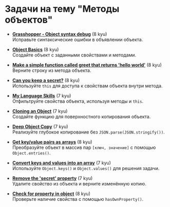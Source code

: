 # Задачи на тему "Методы объектов"

- [**Grasshopper - Object syntax debug**](https://www.codewars.com/kata/56d8ae9237123036d3001b54) (8 kyu)  
  Исправьте синтаксические ошибки в объявлении объекта.

- [**Object Basics**](https://www.codewars.com/kata/571f1eb77e8954a812000837) (8 kyu)  
  Создайте объект с заданными свойствами и методами.

- [**Make a simple function called greet that returns 'hello world'**](https://www.codewars.com/kata/523b4ff7adca849afe000035) (8 kyu)  
  Верните строку из метода объекта.

- [**Can you keep a secret?**](https://www.codewars.com/kata/5351b35ebaeb67f9110012d2) (8 kyu)  
  Используйте `this` для доступа к свойствам объекта внутри метода.

- [**My Language Skills**](https://www.codewars.com/kata/5b16490986b6d336c900007d) (7 kyu)  
  Отфильтруйте свойства объекта, используя методы и `this`.

- [**Cloning an Object**](https://www.codewars.com/kata/56d8f14cba01a83cdb0002a2) (7 kyu)  
  Создайте функцию для поверхностного копирования объекта.

- [**Deep Object Copy**](https://www.codewars.com/kata/5955349a5d8bd164550003de) (7 kyu)  
  Реализуйте глубокое копирование без `JSON.parse(JSON.stringify())`.

- [**Get key/value pairs as arrays**](https://www.codewars.com/kata/515dfd2f1db09667a0000003) (8 kyu)  
  Преобразуйте объект в массив пар `[ключ, значение]` с помощью `Object.entries()`.

- [**Convert keys and values into an array**](https://www.codewars.com/kata/57d6b40fbfcdc5e9280002ee) (7 kyu)  
  Используйте `Object.keys()` и `Object.values()` для решения задачи.

- [**Remove the 'secret' property**](https://www.codewars.com/kata/57d6b40fbfcdc5e9280002ee) (7 kyu)  
  Удалите свойство из объекта и верните изменённую копию.

- [**Check for property in object**](https://www.codewars.com/kata/57089707fe2d01529f00024a) (8 kyu)  
  Проверьте наличие свойства с помощью `hasOwnProperty()`.

